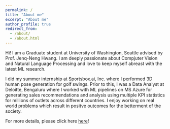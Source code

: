 ```yaml
---
permalink: /
title: "About me"
excerpt: "About me"
author_profile: true
redirect_from: 
  - /about/
  - /about.html
---
```


Hi! I am a Graduate student at University of Washington, Seattle advised by Prof. Jenq-Neng Hwang. I am deeply passionate about Compjuter Vision and Natural Language Processing and love to keep myself abreast with the latest ML research. 

I did my summer internship at Sportsbox.ai, Inc. where I performed 3D human pose generation for golf swings. Prior to this, I was a Data Analyst at Deloitte, Bengaluru where I worked with ML pipelines on MS Azure for generating sales recommendations and analysis using multiple KPI statistics for millions of outlets across different countries. I enjoy working on real world problems which result in positve outcomes for the betterment of the society.



For more details, please click here [here](https://samartha27.github.io/cv/)!
